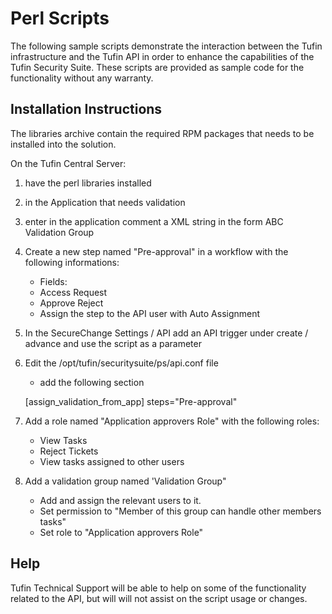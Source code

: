 Perl Scripts
============

The following sample scripts demonstrate the interaction between the Tufin infrastructure and the Tufin API in order to enhance the capabilities of the Tufin Security Suite.
These scripts are provided as sample code for the functionality without any warranty.

Installation Instructions
-------------------------
The libraries archive contain the required RPM packages that needs to be installed into the solution.

On the Tufin Central Server:
 1. have the perl libraries installed
 2. in the Application that needs validation
 3. enter in the application comment a XML string in the form
	<Custom>
	<Branch>ABC</Branch>
	<pre-validation-group>Validation Group</pre-validation-group>
	</Custom>
 4. Create a new step named "Pre-approval" in a workflow with the following informations:
    - Fields:
	- Access Request
	- Approve Reject
    - Assign the step to the API user with Auto Assignment
 5. In the SecureChange Settings / API add an API trigger under create / advance and use the script as a parameter
 6. Edit the /opt/tufin/securitysuite/ps/api.conf file
    - add the following section

	[assign_validation_from_app]
	steps="Pre-approval"
 7. Add a role named "Application approvers Role" with the following roles:
    - View Tasks
    - Reject Tickets
    - View tasks assigned to other users
 8. Add a validation group named 'Validation Group"
    - Add and assign the relevant users to it.
    - Set permission to "Member of this group can handle other members tasks"
    - Set role to "Application approvers Role"


Help
----
Tufin Technical Support will be able to help on some of the functionality related to the API, but will will not assist on the script usage or changes.